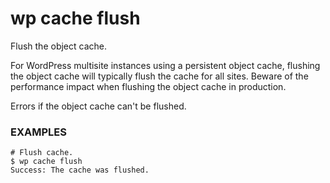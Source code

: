 # wp cache flush

Flush the object cache.

For WordPress multisite instances using a persistent object cache,
flushing the object cache will typically flush the cache for all sites.
Beware of the performance impact when flushing the object cache in
production.

Errors if the object cache can't be flushed.

### EXAMPLES

    # Flush cache.
    $ wp cache flush
    Success: The cache was flushed.


